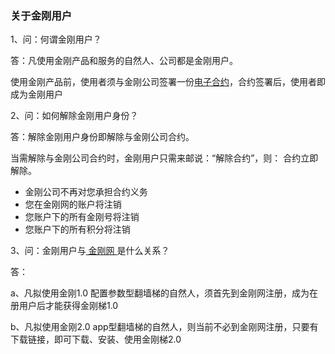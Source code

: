 ### 关于金刚用户

1、问：何谓金刚用户？

答：凡使用金刚产品和服务的自然人、公司都是金刚用户。

使用金刚产品前，使用者须与金刚公司签署一份[电子合约]()，合约签署后，使用者即成为金刚用户

2、问：如何解除金刚用户身份？

答：解除金刚用户身份即解除与金刚公司合约。

当需解除与金刚公司合约时，金刚用户只需来邮说：“解除合约”，则：
合约立即解除。

- 金刚公司不再对您承担合约义务
- 您在金刚网的账户将注销
- 您账户下的所有金刚号将注销
- 您账户下的所有积分将注销

3、问：金刚用户与[ 金刚网 ](https://www.atozitpro.net/zh/)是什么关系？

答：

a、凡拟使用金刚1.0 配置参数型翻墙梯的自然人，须首先到金刚网注册，成为在册用户后才能获得金刚梯1.0

b、凡拟使用金刚2.0 app型翻墙梯的自然人，则当前不必到金刚网注册，只要有下载链接，即可下载、安装、使用金刚梯2.0
